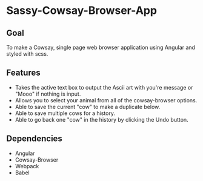 # Sassy-Cowsay-Browser-App

## Goal

To make a Cowsay, single page web browser application using Angular and styled with scss.

## Features

* Takes the active text box to output the Ascii art with you're message or "Mooo" if nothing is input.
* Allows you to select your animal from all of the cowsay-browser options.
* Able to save the current "cow" to make a duplicate below.
* Able to save multiple cows for a history.
* Able to go back one "cow" in the history by clicking the Undo button.

## Dependencies
* Angular
* Cowsay-Browser
* Webpack
* Babel
